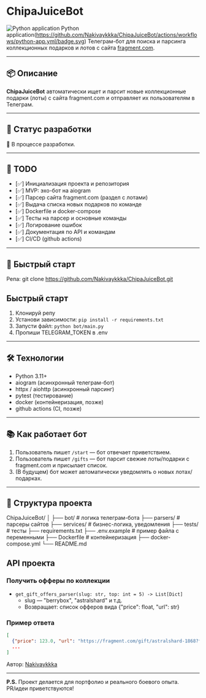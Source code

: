 # ChipaJuiceBot
![Python application](https://github.com/Nakivaykkka/ChipaJuiceBot/actions/workflows/python-app.yml/badge.svg)
Python application(https://github.com/Nakivaykkka/ChipaJuiceBot/actions/workflows/python-app.yml/badge.svg)
Телеграм-бот для поиска и парсинга коллекционных подарков и лотов с сайта [fragment.com](https://fragment.com/).

---

## 📦 Описание

**ChipaJuiceBot** автоматически ищет и парсит новые коллекционные подарки (лоты) с сайта fragment.com и отправляет их пользователям в Телеграм.

---

## 🚦 Статус разработки

🚧 В процессе разработки.

---

## 📝 TODO

- [✅] Инициализация проекта и репозитория
- [✅] MVP: эхо-бот на aiogram
- [✅] Парсер сайта fragment.com (раздел с лотами)
- [✅] Выдача списка новых подарков по команде
- [✅] Dockerfile и docker-compose
- [✅] Тесты на парсер и основные команды
- [✅] Логирование ошибок
- [✅] Документация по API и командам
- [✅] CI/CD (github actions)

---

## 🚀 Быстрый старт
Репа:
git clone https://github.com/Nakivaykkka/ChipaJuiceBot.git

## Быстрый старт
1. Клонируй репу
2. Установи зависимости: `pip install -r requirements.txt`
3. Запусти файл: `python bot/main.py`
4. Пропиши TELEGRAM_TOKEN в .env


---

## 🛠️ Технологии

- Python 3.11+
- aiogram (асинхронный телеграм-бот)
- httpx / aiohttp (асинхронный парсинг)
- pytest (тестирование)
- docker (контейнеризация, позже)
- github actions (CI, позже)

---

## 📚 Как работает бот

1. Пользователь пишет `/start` — бот отвечает приветствием.
2. Пользователь пишет `/gifts` — бот парсит свежие лоты/подарки с fragment.com и присылает список.
3. (В будущем) бот может автоматически уведомлять о новых лотах/подарках.

---

## 🧩 Структура проекта
ChipaJuiceBot/
│
├── bot/ # логика телеграм-бота
├── parsers/ # парсеры сайтов
├── services/ # бизнес-логика, уведомления
├── tests/ # тесты
├── requirements.txt
├── .env.example # пример файла с переменными
├── Dockerfile # контейнеризация
├── docker-compose.yml
└── README.md


## API проекта

### Получить офферы по коллекции
- `get_gift_offers_parser(slug: str, top: int = 5) -> List[Dict]`
    - slug — "berrybox", "astralshard" и т.д.
    - Возвращает: список офферов вида {"price": float, "url": str}

### Пример ответа
```json
[
  {"price": 123.0, "url": "https://fragment.com/gift/astralshard-1868?filter=sale"},
  ...
]
```


Автор: [Nakivaykkka](https://github.com/Nakivaykkka/)

---

**P.S.** Проект делается для портфолио и реального боевого опыта.  
PR/идеи приветствуются!
